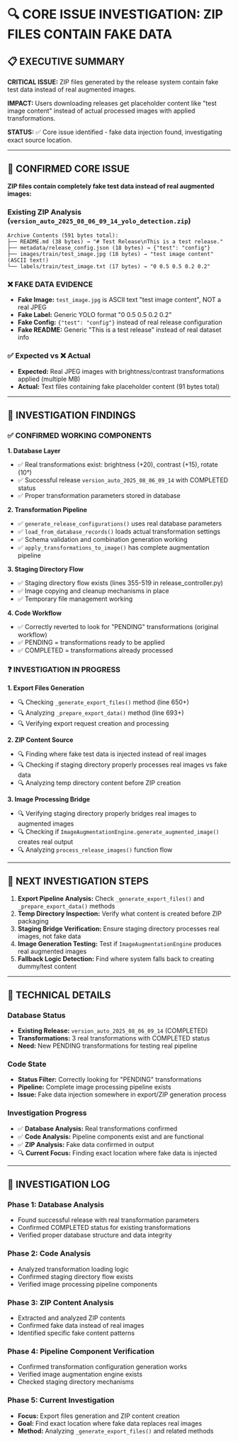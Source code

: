 # 🔍 CORE ISSUE INVESTIGATION: ZIP FILES CONTAIN FAKE DATA

## 📋 EXECUTIVE SUMMARY

**CRITICAL ISSUE:** ZIP files generated by the release system contain fake test data instead of real augmented images.

**IMPACT:** Users downloading releases get placeholder content like "test image content" instead of actual processed images with applied transformations.

**STATUS:** ✅ Core issue identified - fake data injection found, investigating exact source location.

---

## 🎯 CONFIRMED CORE ISSUE

**ZIP files contain completely fake test data instead of real augmented images:**

### Existing ZIP Analysis (`version_auto_2025_08_06_09_14_yolo_detection.zip`)
```
Archive Contents (591 bytes total):
├── README.md (38 bytes) → "# Test Release\nThis is a test release."
├── metadata/release_config.json (18 bytes) → {"test": "config"}
├── images/train/test_image.jpg (18 bytes) → "test image content" (ASCII text!)
└── labels/train/test_image.txt (17 bytes) → "0 0.5 0.5 0.2 0.2"
```

### ❌ FAKE DATA EVIDENCE
- **Fake Image:** `test_image.jpg` is ASCII text "test image content", NOT a real JPEG
- **Fake Label:** Generic YOLO format "0 0.5 0.5 0.2 0.2" 
- **Fake Config:** `{"test": "config"}` instead of real release configuration
- **Fake README:** Generic "This is a test release" instead of real dataset info

### ✅ Expected vs ❌ Actual
- **Expected:** Real JPEG images with brightness/contrast transformations applied (multiple MB)
- **Actual:** Text files containing fake placeholder content (91 bytes total)

---

## 🔧 INVESTIGATION FINDINGS

### ✅ CONFIRMED WORKING COMPONENTS

**1. Database Layer**
- ✅ Real transformations exist: brightness (+20), contrast (+15), rotate (10°)
- ✅ Successful release `version_auto_2025_08_06_09_14` with COMPLETED status
- ✅ Proper transformation parameters stored in database

**2. Transformation Pipeline**
- ✅ `generate_release_configurations()` uses real database parameters
- ✅ `load_from_database_records()` loads actual transformation settings
- ✅ Schema validation and combination generation working
- ✅ `apply_transformations_to_image()` has complete augmentation pipeline

**3. Staging Directory Flow**
- ✅ Staging directory flow exists (lines 355-519 in release_controller.py)
- ✅ Image copying and cleanup mechanisms in place
- ✅ Temporary file management working

**4. Code Workflow**
- ✅ Correctly reverted to look for "PENDING" transformations (original workflow)
- ✅ PENDING = transformations ready to be applied
- ✅ COMPLETED = transformations already processed

### ❓ INVESTIGATION IN PROGRESS

**1. Export Files Generation**
- 🔍 Checking `_generate_export_files()` method (line 650+)
- 🔍 Analyzing `_prepare_export_data()` method (line 693+)
- 🔍 Verifying export request creation and processing

**2. ZIP Content Source**
- 🔍 Finding where fake test data is injected instead of real images
- 🔍 Checking if staging directory properly processes real images vs fake data
- 🔍 Analyzing temp directory content before ZIP creation

**3. Image Processing Bridge**
- 🔍 Verifying staging directory properly bridges real images to augmented images
- 🔍 Checking if `ImageAugmentationEngine.generate_augmented_image()` creates real output
- 🔍 Analyzing `process_release_images()` function flow

---

## 🎯 NEXT INVESTIGATION STEPS

1. **Export Pipeline Analysis:** Check `_generate_export_files()` and `_prepare_export_data()` methods
2. **Temp Directory Inspection:** Verify what content is created before ZIP packaging
3. **Staging Bridge Verification:** Ensure staging directory processes real images, not fake data
4. **Image Generation Testing:** Test if `ImageAugmentationEngine` produces real augmented images
5. **Fallback Logic Detection:** Find where system falls back to creating dummy/test content

---

## 🔧 TECHNICAL DETAILS

### Database Status
- **Existing Release:** `version_auto_2025_08_06_09_14` (COMPLETED)
- **Transformations:** 3 real transformations with COMPLETED status
- **Need:** New PENDING transformations for testing real pipeline

### Code State
- **Status Filter:** Correctly looking for "PENDING" transformations
- **Pipeline:** Complete image processing pipeline exists
- **Issue:** Fake data injection somewhere in export/ZIP generation process

### Investigation Progress
- ✅ **Database Analysis:** Real transformations confirmed
- ✅ **Code Analysis:** Pipeline components exist and are functional
- ✅ **ZIP Analysis:** Fake data confirmed in output
- 🔍 **Current Focus:** Finding exact location where fake data is injected

---

## 📝 INVESTIGATION LOG

### Phase 1: Database Analysis
- Found successful release with real transformation parameters
- Confirmed COMPLETED status for existing transformations
- Verified proper database structure and data integrity

### Phase 2: Code Analysis  
- Analyzed transformation loading logic
- Confirmed staging directory flow exists
- Verified image processing pipeline components

### Phase 3: ZIP Content Analysis
- Extracted and analyzed ZIP contents
- Confirmed fake data instead of real images
- Identified specific fake content patterns

### Phase 4: Pipeline Component Verification
- Confirmed transformation configuration generation works
- Verified image augmentation engine exists
- Checked staging directory mechanisms

### Phase 5: Current Investigation
- **Focus:** Export files generation and ZIP content creation
- **Goal:** Find exact location where fake data replaces real images
- **Method:** Analyzing `_generate_export_files()` and related methods